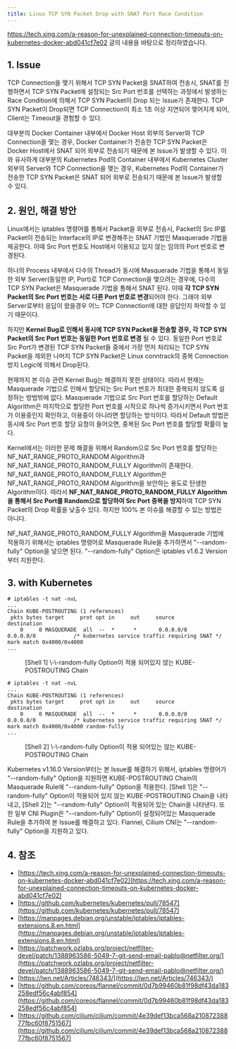 ```yaml
---
title: Linux TCP SYN Packet Drop with SNAT Port Race Condition
---
```


https://tech.xing.com/a-reason-for-unexplained-connection-timeouts-on-kubernetes-docker-abd041cf7e02 글의 내용을 바탕으로 정리하였습니다.

## 1. Issue

TCP Connection을 맺기 위해서 TCP SYN Packet을 SNAT하여 전송시, SNAT를 진행하면서 TCP SYN Packet에 설정되는 Src Port 번호를 선택하는 과정에서 발생하는 Race Condition에 의해서 TCP SYN Packet이 Drop 되는 Issue가 존재한다. TCP SYN Packet이 Drop되면 TCP Connection이 최소 1초 이상 지연되어 맺어지게 되어, Client는 Timeout을 경험할 수 있다.

대부분의 Docker Container 내부에서 Docker Host 외부의 Server와 TCP Connection을 맺는 경우, Docker Container가 전송한 TCP SYN Packet은 Docker Host에서 SNAT 되어 외부로 전송되기 때문에 본 Issue가 발생할 수 있다. 이와 유사하게 대부분의 Kubernetes Pod의 Container 내부에서 Kubernetes Cluster 외부의 Server와 TCP Connection을 맺는 경우, Kubernetes Pod의 Container가 전송한 TCP SYN Packet은 SNAT 되어 외부로 전송되기 때문에 본 Issue가 발생할 수 있다.

## 2. 원인, 해결 방안

Linux에서는 iptables 명령어를 통해서 Packet을 외부로 전송시, Packet의 Src IP를 Packet이 전송되는 Interface의 IP로 변경해주는 SNAT 기법인 Masquerade 기법을 제공한다. 이때 Src Port 번호도 Host에서 이용되고 있지 않는 임의의 Port 번호로 변경된다.

하나의 Process 내부에서 다수의 Thread가 동시에 Masquerade 기법을 통해서 동일한 외부 Server(동일한 IP, Port)로 TCP Connection을 맺으려는 경우에, 다수의 TCP SYN Packet은 Masquerade 기법을 통해서 SNAT 된다. 이때 **각 TCP SYN Packet의 Src Port 번호는 서로 다른 Port 번호로 변경**되어야 한다. 그래야 외부 Server로부터 응답이 왔을경우 어느 TCP Connection에 대한 응답인지 파악할 수 있기 때문이다.

하지만 **Kernel Bug로 인해서 동시에 TCP SYN Packet을 전송할 경우, 각 TCP SYN Packet의 Src Port 번호는 동일한 Port 번호로 변경** 될 수 있다. 동일한 Port 번호로 Src Port가 변경된 TCP SYN Packet들 중에서 가장 먼저 처리되는 TCP SYN Packet을 제외한 나머지 TCP SYN Packet은 Linux conntrack의 중복 Connection 방지 Logic에 의해서 Drop된다.

현재까지 본 이슈 관련 Kernel Bug는 해결하지 못한 상태이다. 따라서 현재는 Masquerade 기법으로 인해서 할당되는 Src Port 번호가 최대한 중복되지 않도록 설정하는 방법밖에 없다. Masquerade 기법으로 Src Port 번호를 할당하는 Default Algorithm은 마지막으로 할당한 Port 번호를 시작으로 하나씩 증가시키면서 Port 번호가 이용중인지 확인하고, 이용중이 아니라면 할당하는 방식이다. 따라서 Default 방법은 동시에 Src Port 번호 할당 요청이 들어오면, 중복된 Src Port 번호를 할당할 확률이 높다.

Kernel에서는 이러한 문제 해결을 위해서 Random으로 Src Port 번호를 할당하는 NF_NAT_RANGE_PROTO_RANDOM Algorithm과 NF_NAT_RANGE_PROTO_RANDOM_FULLY Algorithm이 존재한다. NF_NAT_RANGE_PROTO_RANDOM_FULLY Algorithm은 NF_NAT_RANGE_PROTO_RANDOM Algorithm을 보안하는 용도로 탄생한 Algorithm이다. 따라서 **NF_NAT_RANGE_PROTO_RANDOM_FULLY Algorithm을 통해서 Src Port를 Random으로 할당하여 Src Port 중복을 방지**하여 TCP SYN Packet의 Drop 확률을 낮출수 있다. 하지만 100% 본 이슈를 해결할 수 있는 방법은 아니다.

NF_NAT_RANGE_PROTO_RANDOM_FULLY Algorithm을 Masquerade 기법에 적용하기 위해서는 iptables 명령어로 Masquerade Rule을 추가하면서 "\-\-random-fully" Option을 넣으면 된다. "\-\-random-fully" Option은 iptables v1.6.2 Version부터 지원한다.

## 3. with Kubernetes

```shell
# iptables -t nat -nvL
...
Chain KUBE-POSTROUTING (1 references)
 pkts bytes target     prot opt in     out     source               destination
    0     0 MASQUERADE  all  --  *      *       0.0.0.0/0            0.0.0.0/0            /* kubernetes service traffic requiring SNAT */ mark match 0x4000/0x4000
...
```
<figure>
<figcaption class="caption">[Shell 1] \-\-random-fully Option이 적용 되어있지 않는 KUBE-POSTROUTING Chain</figcaption>
</figure>

```shell
# iptables -t nat -nvL
...
Chain KUBE-POSTROUTING (1 references)
 pkts bytes target     prot opt in     out     source               destination
    0     0 MASQUERADE  all  --  *      *       0.0.0.0/0            0.0.0.0/0            /* kubernetes service traffic requiring SNAT */ mark match 0x4000/0x4000 random-fully
...
```
<figure>
<figcaption class="caption">[Shell 2] \-\-random-fully Option이 적용 되어있는 않는 KUBE-POSTROUTING Chain</figcaption>
</figure>

Kubernetes v1.16.0 Version부터는 본 Issue를 해결하기 위해서, iptables 명령어가 "\-\-random-fully" Option을 지원하면 KUBE-POSTROUTING Chain의 Masquerade Rule에 "\-\-random-fully" Option을 적용한다. [Shell 1]은 "\-\-random-fully" Option이 적용되어 있지 않는 KUBE-POSTROUTING Chain을 나타내고, [Shell 2]는 "\-\-random-fully" Option이 적용되어 있는 Chain을 나타낸다. 또한 일부 CNI Plugin은 "\-\-random-fully" Option이 설정되어있는 Masquerade Rule을 추가하여 본 Issue를 해결하고 있다. Flannel, Cilium CNI는 "\-\-random-fully" Option을 지원하고 있다.

## 4. 참조

* [https://tech.xing.com/a-reason-for-unexplained-connection-timeouts-on-kubernetes-docker-abd041cf7e02](https://tech.xing.com/a-reason-for-unexplained-connection-timeouts-on-kubernetes-docker-abd041cf7e02)
* [https://github.com/kubernetes/kubernetes/pull/78547](https://github.com/kubernetes/kubernetes/pull/78547)
* [https://manpages.debian.org/unstable/iptables/iptables-extensions.8.en.html](https://manpages.debian.org/unstable/iptables/iptables-extensions.8.en.html)
* [https://patchwork.ozlabs.org/project/netfilter-devel/patch/1388963586-5049-7-git-send-email-pablo@netfilter.org/](https://patchwork.ozlabs.org/project/netfilter-devel/patch/1388963586-5049-7-git-send-email-pablo@netfilter.org/)
* [https://lwn.net/Articles/746343/](https://lwn.net/Articles/746343/)
* [https://github.com/coreos/flannel/commit/0d7b99460b81f98df43da183258edf56c4abf854](https://github.com/coreos/flannel/commit/0d7b99460b81f98df43da183258edf56c4abf854)
* [https://github.com/cilium/cilium/commit/4e39def13bca568a21087238877fbc60f8751567](https://github.com/cilium/cilium/commit/4e39def13bca568a21087238877fbc60f8751567)
